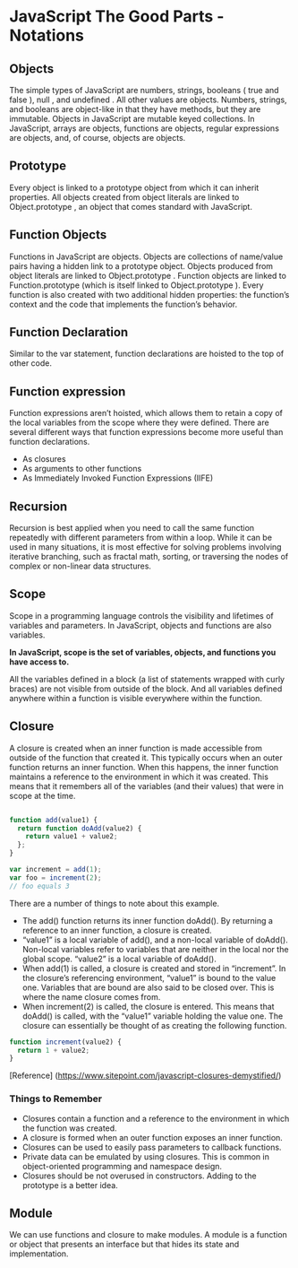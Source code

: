 # JavaScript The Good Parts - Notations

## Objects

The simple types of JavaScript are numbers, strings, booleans ( true and false ), null , and undefined . All other values are objects. Numbers, strings, and booleans are object-like in that they have methods, but they are immutable. Objects in JavaScript are mutable keyed collections. In JavaScript, arrays are objects, functions are objects, regular expressions are objects, and, of course, objects are objects.

## Prototype

Every object is linked to a prototype object from which it can inherit properties. All objects created from object literals are linked to Object.prototype , an object that comes standard with JavaScript.

## Function Objects

Functions in JavaScript are objects. Objects are collections of name/value pairs having a hidden link to a prototype object. Objects produced from object literals are linked to Object.prototype . Function objects are linked to Function.prototype (which is itself linked to Object.prototype ). Every function is also created with two additional hidden properties: the function’s context and the code that implements the function’s behavior.

## Function Declaration

Similar to the var statement, function declarations are hoisted to the top of other code.


## Function expression

Function expressions aren’t hoisted, which allows them to retain a copy of the local variables from the scope where they were defined.
There are several different ways that function expressions become more useful than function declarations.

- As closures
- As arguments to other functions
- As Immediately Invoked Function Expressions (IIFE)

## Recursion

Recursion is best applied when you need to call the same function repeatedly with different parameters from within a loop. While it can be used in many situations, it is most effective for solving problems involving iterative branching, such as fractal math, sorting, or traversing the nodes of complex or non-linear data structures.

## Scope

Scope in a programming language controls the visibility and lifetimes of variables and parameters.
In JavaScript, objects and functions are also variables.

**In JavaScript, scope is the set of variables, objects, and functions you have access to.**

All the variables defined in a block (a list of statements wrapped with curly braces) are not visible from outside of the block. And all variables defined anywhere within a function is visible everywhere within the function.


## Closure

A closure is created when an inner function is made accessible from outside of the function that created it. This typically occurs when an outer function returns an inner function.  When this happens, the inner function maintains a reference to the environment in which it was created.  This means that it remembers all of the variables (and their values) that were in scope at the time.


```js

function add(value1) {
  return function doAdd(value2) {
    return value1 + value2;
  };
}

var increment = add(1);
var foo = increment(2);
// foo equals 3

```

There are a number of things to note about this example.

- The add() function returns its inner function doAdd(). By returning a reference to an inner function, a closure is created.
- “value1” is a local variable of add(), and a non-local variable of doAdd(). Non-local variables refer to variables that are neither in the local nor the global scope.  “value2” is a local variable of doAdd().
- When add(1) is called, a closure is created and stored in “increment”. In the closure’s referencing environment, “value1” is bound to the value one.  Variables that are bound are also said to be closed over. This is where the name closure comes from.
- When increment(2) is called, the closure is entered. This means that doAdd() is called, with the “value1” variable holding the value one. The closure can essentially be thought of as creating the following function.

```js
function increment(value2) {
  return 1 + value2;
}
```

[Reference] (https://www.sitepoint.com/javascript-closures-demystified/)


### Things to Remember

- Closures contain a function and a reference to the environment in which the function was created.
- A closure is formed when an outer function exposes an inner function.
- Closures can be used to easily pass parameters to callback functions.
- Private data can be emulated by using closures.  This is common in object-oriented programming and namespace design.
- Closures should be not overused in constructors.  Adding to the prototype is a better idea.


## Module

We can use functions and closure to make modules. A module is a function or object that presents an interface but that hides its state and implementation.
